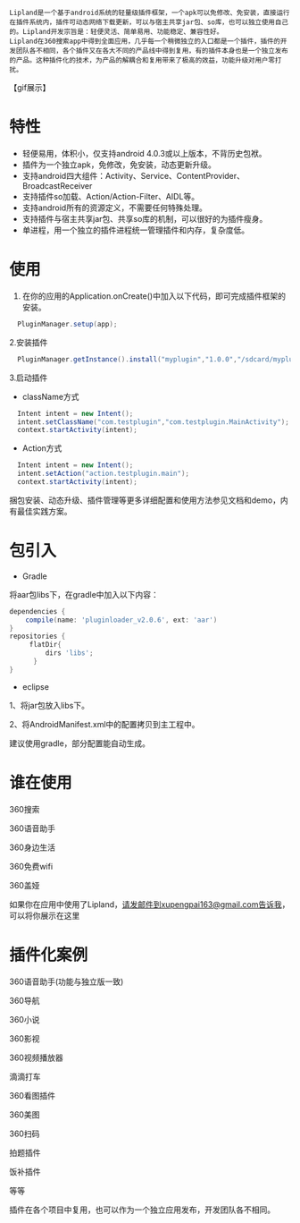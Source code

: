     Lipland是一个基于android系统的轻量级插件框架，一个apk可以免修改、免安装，直接运行在插件系统内，插件可动态网络下载更新，可以与宿主共享jar包、so库，也可以独立使用自己的。Lipland开发宗旨是：轻便灵活、简单易用、功能稳定、兼容性好。
    Lipland在360搜索app中得到全面应用，几乎每一个稍微独立的入口都是一个插件，插件的开发团队各不相同，各个插件又在各大不同的产品线中得到复用，有的插件本身也是一个独立发布的产品。这种插件化的技术，为产品的解耦合和复用带来了极高的效益，功能升级对用户零打扰。

【gif展示】

# 特性

 * 轻便易用，体积小，仅支持android 4.0.3或以上版本，不背历史包袱。
 * 插件为一个独立apk，免修改，免安装，动态更新升级。
 * 支持android四大组件：Activity、Service、ContentProvider、BroadcastReceiver
 * 支持插件so加载、Action/Action-Filter、AIDL等。
 * 支持android所有的资源定义，不需要任何特殊处理。
 * 支持插件与宿主共享jar包、共享so库的机制，可以很好的为插件瘦身。
 * 单进程，用一个独立的插件进程统一管理插件和内存，复杂度低。


# 使用

1. 在你的应用的Application.onCreate()中加入以下代码，即可完成插件框架的安装。

```java
  PluginManager.setup(app);
```
        
2.安装插件

```java
  PluginManager.getInstance().install("myplugin","1.0.0","/sdcard/myplugin.apk");
```

3.启动插件

* className方式
```java
  Intent intent = new Intent();
  intent.setClassName("com.testplugin","com.testplugin.MainActivity");
  context.startActivity(intent);
```
* Action方式
```java
  Intent intent = new Intent();
  intent.setAction("action.testplugin.main");
  context.startActivity(intent);
```
捆包安装、动态升级、插件管理等更多详细配置和使用方法参见文档和demo，内有最佳实践方案。


# 包引入

* Gradle

将aar包libs下，在gradle中加入以下内容：
```groovy
dependencies {
    compile(name: 'pluginloader_v2.0.6', ext: 'aar') 
}
repositories {
     flatDir{
         dirs 'libs';
      }
}
```

* eclipse

1、将jar包放入libs下。

2、将AndroidManifest.xml中的配置拷贝到主工程中。

建议使用gradle，部分配置能自动生成。


谁在使用
=======

360搜索

360语音助手

360身边生活

360免费wifi

360盖娅

如果你在应用中使用了Lipland，请发邮件到xupengpai163@gmail.com告诉我，可以将你展示在这里

插件化案例
=======

360语音助手(功能与独立版一致)

360导航

360小说

360影视

360视频播放器

滴滴打车

360看图插件

360美图

360扫码

拍题插件

饭补插件

等等

插件在各个项目中复用，也可以作为一个独立应用发布，开发团队各不相同。


 
